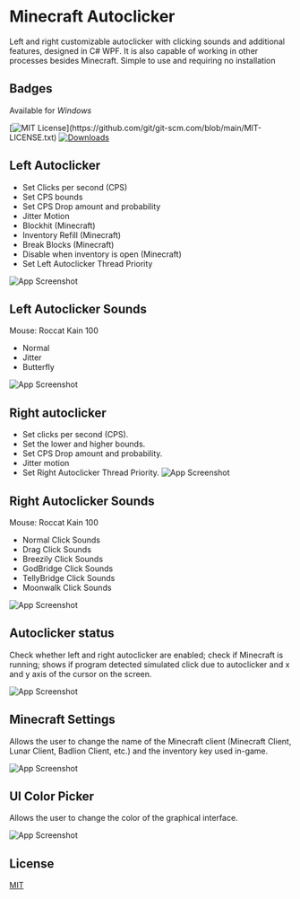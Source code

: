 
# Minecraft Autoclicker

Left and right customizable autoclicker with clicking sounds and additional features, designed in C# WPF. It is also capable of working in other processes besides Minecraft. Simple to use and requiring no installation


## Badges

Available for *Windows*

[![MIT License](https://img.shields.io/apm/l/atomic-design-ui.svg?)](https://github.com/git/git-scm.com/blob/main/MIT-LICENSE.txt) 
[![Downloads](https://camo.githubusercontent.com/3edaaa126f06a4650ce57b87ae315dff9226b137390e6172bc3e031102a08cee/68747470733a2f2f696d672e736869656c64732e696f2f6769746875622f646f776e6c6f6164732f647265616d6e6574746563682f647265616d74696d652f746f74616c3f6c6f676f3d676974687562266c6f676f436f6c6f723d7768697465)](https://github.com/ricardomelendezz/Minecraft-Autoclicker/releases/tag/release)


## Left Autoclicker

- Set Clicks per second (CPS)
- Set CPS bounds
- Set CPS Drop amount and probability
- Jitter Motion
- Blockhit (Minecraft)
- Inventory Refill (Minecraft)
- Break Blocks (Minecraft)
- Disable when inventory is open (Minecraft)
- Set Left Autoclicker Thread Priority

![App Screenshot](https://i.imgur.com/LKqM1zT.png)


## Left Autoclicker Sounds 

Mouse: Roccat Kain 100

- Normal
- Jitter
- Butterfly

![App Screenshot](https://i.imgur.com/3NV5oHd.png)


## Right autoclicker

- Set clicks per second (CPS).
- Set the lower and higher bounds.
- Set CPS Drop amount and probability.
- Jitter motion
- Set Right Autoclicker Thread Priority.
![App Screenshot](https://i.imgur.com/A2l6s7c.png)


## Right Autoclicker Sounds

Mouse: Roccat Kain 100

- Normal Click Sounds
- Drag Click Sounds
- Breezily Click Sounds
- GodBridge Click Sounds
- TellyBridge Click Sounds
- Moonwalk Click Sounds

![App Screenshot](https://i.imgur.com/Obuqi95.png)

## Autoclicker status

Check whether left and right autoclicker are enabled; check if Minecraft is running; shows if program detected simulated click due to autoclicker and x and y axis of the cursor on the screen.

![App Screenshot](https://i.imgur.com/RRmBFPf.png)



## Minecraft Settings

Allows the user to change the name of the Minecraft client (Minecraft Client, Lunar Client, Badlion Client, etc.) and the inventory key used in-game.

![App Screenshot](https://i.imgur.com/eoC38VQ.png)


## UI Color Picker

Allows the user to change the color of the graphical interface.

![App Screenshot](https://i.imgur.com/XqfguBE.png)


## License

[MIT](https://choosealicense.com/licenses/mit/)

